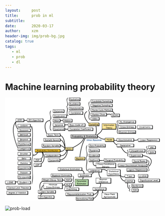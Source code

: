 ```yaml
---
layout:     post
title:      prob in ml 
subtitle:    
date:       2020-03-17
author:     xzm
header-img: img/prob-bg.jpg
catalog: true
tags:
   - ml
   - prob
   - dl
---
```


# Machine learning probability theory

![prob-load](img/prob.jpg)

![prob-load](https://github.com/YAyaXM/YAyaXM.github.io/blob/master/img/prob.jpg)